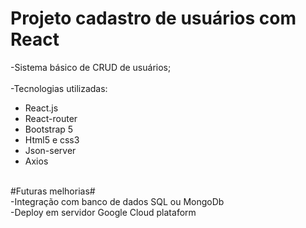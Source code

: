 # Projeto cadastro de usuários com React #
-Sistema básico de CRUD de usuários; <br>
<br>
-Tecnologias utilizadas:<br>
<ul>
      <li>    React.js </li>
      <li>    React-router </li>
      <li>    Bootstrap 5 </li>
      <li>    Html5 e css3 </li>
      <li>    Json-server</li>
      <li>    Axios  </li>
</ul>
<br>     
#Futuras melhorias# <br>
-Integração com banco de dados SQL ou MongoDb <br>
-Deploy em servidor Google Cloud plataform <br>
